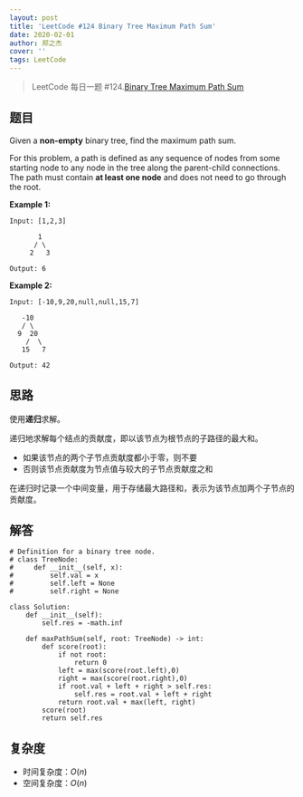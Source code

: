 ```yaml
---
layout: post
title: 'LeetCode #124 Binary Tree Maximum Path Sum'
date: 2020-02-01
author: 郑之杰
cover: ''
tags: LeetCode
---
```


> LeetCode 每日一题 #124.[Binary Tree Maximum Path Sum](https://leetcode-cn.com/problems/binary-tree-maximum-path-sum/)

## 题目
Given a **non-empty** binary tree, find the maximum path sum.

For this problem, a path is defined as any sequence of nodes from some starting node to any node in the tree along the parent-child connections. The path must contain **at least one node** and does not need to go through the root.

**Example 1:**

```
Input: [1,2,3]

       1
      / \
     2   3

Output: 6
```

**Example 2:**

```
Input: [-10,9,20,null,null,15,7]

   -10
   / \
  9  20
    /  \
   15   7

Output: 42
```


## 思路
使用**递归**求解。

递归地求解每个结点的贡献度，即以该节点为根节点的子路径的最大和。
- 如果该节点的两个子节点贡献度都小于零，则不要
- 否则该节点贡献度为节点值与较大的子节点贡献度之和

在递归时记录一个中间变量，用于存储最大路径和，表示为该节点加两个子节点的贡献度。

## 解答
```
# Definition for a binary tree node.
# class TreeNode:
#     def __init__(self, x):
#         self.val = x
#         self.left = None
#         self.right = None

class Solution:
    def __init__(self):
        self.res = -math.inf

    def maxPathSum(self, root: TreeNode) -> int:
        def score(root):
            if not root:
                return 0
            left = max(score(root.left),0)
            right = max(score(root.right),0)
            if root.val + left + right > self.res:
                self.res = root.val + left + right
            return root.val + max(left, right)
        score(root)
        return self.res
```

## 复杂度
- 时间复杂度：$O(n)$
- 空间复杂度：$O(n)$